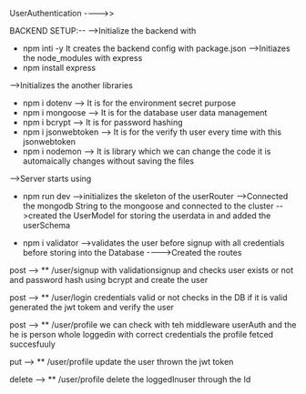 UserAuthentication ---->>

BACKEND SETUP:--
-->Initialize the backend with 
* npm inti -y
It creates the backend config with package.json
-->Initiazes the node_modules with express 
* npm install express

-->Initializes the another libraries 
* npm i dotenv   -->  It is for the environment secret purpose
* npm i mongoose -->  It is for the database user data management
* npm i bcrypt   -->   It is for  password hashing
* npm i jsonwebtoken --> It is for the verify th user every time with this jsonwebtoken
* npm i nodemon  -->   It is library which we can change the code it is automaically changes without saving the files

-->Server starts using 
* npm run dev
-->initializes the skeleton of the userRouter
-->Connected the mongodb String to the mongoose and connected to the cluster
-->created the UserModel for storing the userdata in and added the userSchema

* npm i validator 
-->validates the user before signup with all credentials before storing into the Database
---->Created the routes
  
post  -->   ** /user/signup with validationsignup and checks user exists or not and password hash using bcrypt 
         and create the user
         
post  -->   ** /user/login credentials valid or not checks in the DB if it is valid generated the jwt tokem and
             verify the user 

post  -->   ** /user/profile we can check with teh middleware userAuth and the he is person whole loggedin with 
                correct credentials the profile fetced succesfuuly

put   -->  ** /user/profile  update the user thrown the jwt token

delete --> ** /user/profile delete the loggedInuser through the Id
